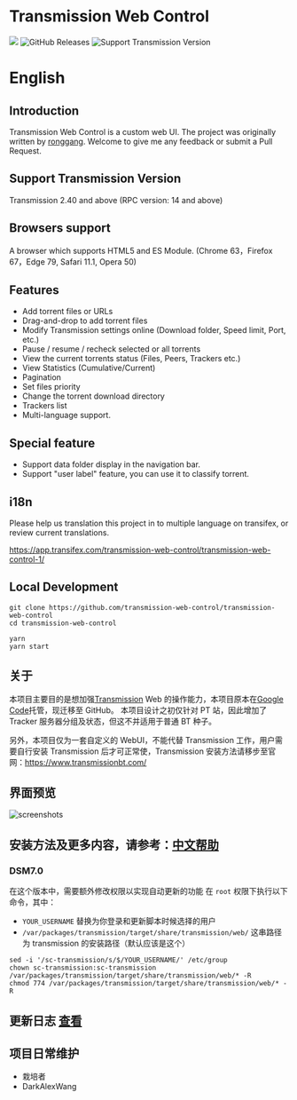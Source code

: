 # Transmission Web Control

![](https://img.shields.io/github/license/ronggang/transmission-web-control.svg)
![[GitHub Releases](https://github.com/transmission-web-control/transmission-web-control/releases)](https://img.shields.io/github/release/transmission-web-control/transmission-web-control.svg)
![Support Transmission Version](<https://img.shields.io/badge/transmission-%3E=2.40%20(RPC%20%3E14)-green.svg>)

# English

## Introduction

Transmission Web Control is a custom web UI. The project was originally written
by [ronggang](https://github.com/ronggang/transmission-web-control).
Welcome to give me any feedback or submit a Pull Request.

## Support Transmission Version

Transmission 2.40 and above (RPC version: 14 and above)

## Browsers support

A browser which supports HTML5 and ES Module. (Chrome 63，Firefox 67，Edge 79, Safari 11.1, Opera 50)

## Features

- Add torrent files or URLs
- Drag-and-drop to add torrent files
- Modify Transmission settings online (Download folder, Speed limit, Port, etc.)
- Pause / resume / recheck selected or all torrents
- View the current torrents status (Files, Peers, Trackers etc.)
- View Statistics (Cumulative/Current)
- Pagination
- Set files priority
- Change the torrent download directory
- Trackers list
- Multi-language support.

## Special feature

- Support data folder display in the navigation bar.
- Support "user label" feature, you can use it to classify torrent.

## i18n

Please help us translation this project in to multiple language on transifex, or review current translations.

https://app.transifex.com/transmission-web-control/transmission-web-control-1/

## Local Development

```shell
git clone https://github.com/transmission-web-control/transmission-web-control
cd transmission-web-control

yarn
yarn start
```

<!--
## 国内镜像源
- https://gitee.com/culturist/transmission-web-control
-->

## 关于

本项目主要目的是想加强[Transmission](https://www.transmissionbt.com/) Web
的操作能力，本项目原本在[Google Code](https://code.google.com/p/transmission-control/)托管，现迁移至 GitHub。
本项目设计之初仅针对 PT 站，因此增加了 Tracker 服务器分组及状态，但这不并适用于普通 BT 种子。

另外，本项目仅为一套自定义的 WebUI，不能代替 Transmission 工作，用户需要自行安装 Transmission 后才可正常使，Transmission
安装方法请移步至官网：https://www.transmissionbt.com/

## 界面预览

![screenshots](https://user-images.githubusercontent.com/8065899/38598199-0d2e684c-3d8e-11e8-8b21-3cd1f3c7580a.png)

## 安装方法及更多内容，请参考：[中文帮助](https://github.com/ronggang/transmission-web-control/wiki/Home-CN)

### DSM7.0

在这个版本中，需要额外修改权限以实现自动更新的功能
在 `root` 权限下执行以下命令，其中：

- `YOUR_USERNAME` 替换为你登录和更新脚本时候选择的用户
- `/var/packages/transmission/target/share/transmission/web/` 这串路径为 transmission 的安装路径（默认应该是这个）

```shell
sed -i '/sc-transmission/s/$/YOUR_USERNAME/' /etc/group
chown sc-transmission:sc-transmission /var/packages/transmission/target/share/transmission/web/* -R
chmod 774 /var/packages/transmission/target/share/transmission/web/* -R
```

## 更新日志 [查看](https://github.com/ronggang/transmission-web-control/blob/master/CHANGELOG.md)

## 项目日常维护

- 栽培者
- DarkAlexWang
